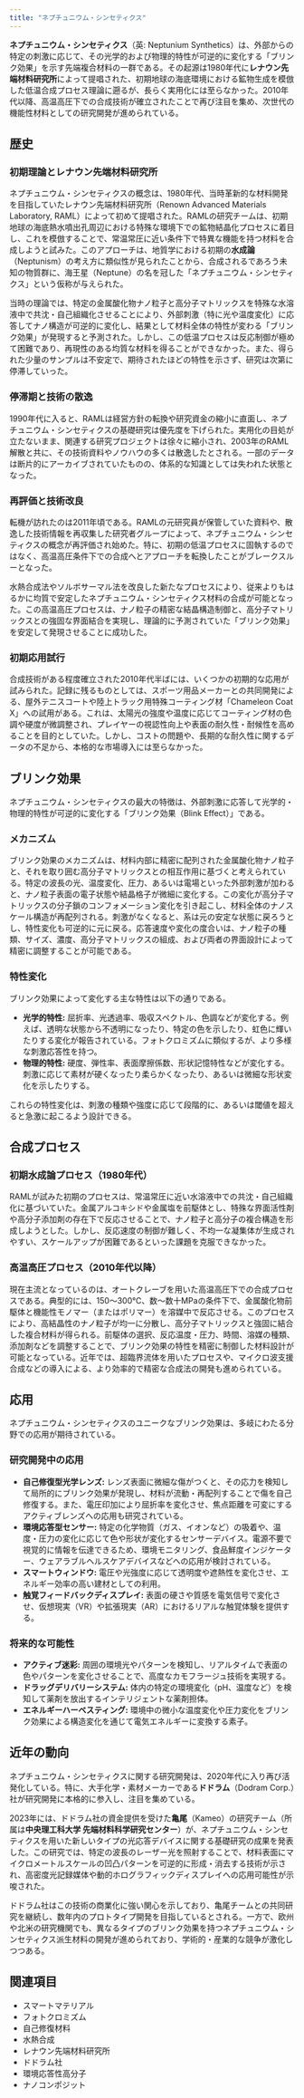 ```yaml
---
title: "ネプチュニウム・シンセティクス"
---
```


**ネプチュニウム・シンセティクス**（英: Neptunium Synthetics）は、外部からの特定の刺激に応じて、その光学的および物理的特性が可逆的に変化する「ブリンク効果」を示す先端複合材料の一群である。その起源は1980年代に**レナウン先端材料研究所**によって提唱された、初期地球の海底環境における鉱物生成を模倣した低温合成プロセス理論に遡るが、長らく実用化には至らなかった。2010年代以降、高温高圧下での合成技術が確立されたことで再び注目を集め、次世代の機能性材料としての研究開発が進められている。

## 歴史

### 初期理論とレナウン先端材料研究所

ネプチュニウム・シンセティクスの概念は、1980年代、当時革新的な材料開発を目指していたレナウン先端材料研究所（Renown Advanced Materials Laboratory, RAML）によって初めて提唱された。RAMLの研究チームは、初期地球の海底熱水噴出孔周辺における特殊な環境下での鉱物結晶化プロセスに着目し、これを模倣することで、常温常圧に近い条件下で特異な機能を持つ材料を合成しようと試みた。このアプローチは、地質学における初期の**水成論**（Neptunism）の考え方に類似性が見られたことから、合成されるであろう未知の物質群に、海王星（Neptune）の名を冠した「ネプチュニウム・シンセティクス」という仮称が与えられた。

当時の理論では、特定の金属酸化物ナノ粒子と高分子マトリックスを特殊な水溶液中で共沈・自己組織化させることにより、外部刺激（特に光や温度変化）に応答してナノ構造が可逆的に変化し、結果として材料全体の特性が変わる「ブリンク効果」が発現すると予測された。しかし、この低温プロセスは反応制御が極めて困難であり、再現性のある均質な材料を得ることができなかった。また、得られた少量のサンプルは不安定で、期待されたほどの特性を示さず、研究は次第に停滞していった。

### 停滞期と技術の散逸

1990年代に入ると、RAMLは経営方針の転換や研究資金の縮小に直面し、ネプチュニウム・シンセティクスの基礎研究は優先度を下げられた。実用化の目処が立たないまま、関連する研究プロジェクトは徐々に縮小され、2003年のRAML解散と共に、その技術資料やノウハウの多くは散逸したとされる。一部のデータは断片的にアーカイブされていたものの、体系的な知識としては失われた状態となった。

### 再評価と技術改良

転機が訪れたのは2011年頃である。RAMLの元研究員が保管していた資料や、散逸した技術情報を再収集した研究者グループによって、ネプチュニウム・シンセティクスの概念が再評価され始めた。特に、初期の低温プロセスに固執するのではなく、高温高圧条件下での合成へとアプローチを転換したことがブレークスルーとなった。

水熱合成法やソルボサーマル法を改良した新たなプロセスにより、従来よりもはるかに均質で安定したネプチュニウム・シンセティクス材料の合成が可能となった。この高温高圧プロセスは、ナノ粒子の精密な結晶構造制御と、高分子マトリックスとの強固な界面結合を実現し、理論的に予測されていた「ブリンク効果」を安定して発現させることに成功した。

### 初期応用試行

合成技術がある程度確立された2010年代半ばには、いくつかの初期的な応用が試みられた。記録に残るものとしては、スポーツ用品メーカーとの共同開発による、屋外テニスコートや陸上トラック用特殊コーティング材「Chameleon Coat X」への試用がある。これは、太陽光の強度や温度に応じてコーティング材の色調や硬度が微調整され、プレイヤーの視認性向上や表面の耐久性・耐候性を高めることを目的としていた。しかし、コストの問題や、長期的な耐久性に関するデータの不足から、本格的な市場導入には至らなかった。

## ブリンク効果

ネプチュニウム・シンセティクスの最大の特徴は、外部刺激に応答して光学的・物理的特性が可逆的に変化する「ブリンク効果（Blink Effect）」である。

### メカニズム

ブリンク効果のメカニズムは、材料内部に精密に配列された金属酸化物ナノ粒子と、それを取り囲む高分子マトリックスとの相互作用に基づくと考えられている。特定の波長の光、温度変化、圧力、あるいは電場といった外部刺激が加わると、ナノ粒子表面の電子状態や結晶格子が微細に変化する。この変化が高分子マトリックスの分子鎖のコンフォメーション変化を引き起こし、材料全体のナノスケール構造が再配列される。刺激がなくなると、系は元の安定な状態に戻ろうとし、特性変化も可逆的に元に戻る。応答速度や変化の度合いは、ナノ粒子の種類、サイズ、濃度、高分子マトリックスの組成、および両者の界面設計によって精密に調整することが可能である。

### 特性変化

ブリンク効果によって変化する主な特性は以下の通りである。

*   **光学的特性:** 屈折率、光透過率、吸収スペクトル、色調などが変化する。例えば、透明な状態から不透明になったり、特定の色を示したり、虹色に輝いたりする変化が報告されている。フォトクロミズムに類似するが、より多様な刺激応答性を持つ。
*   **物理的特性:** 硬度、弾性率、表面摩擦係数、形状記憶特性などが変化する。刺激に応じて素材が硬くなったり柔らかくなったり、あるいは微細な形状変化を示したりする。

これらの特性変化は、刺激の種類や強度に応じて段階的に、あるいは閾値を超えると急激に起こるよう設計できる。

## 合成プロセス

### 初期水成論プロセス（1980年代）

RAMLが試みた初期のプロセスは、常温常圧に近い水溶液中での共沈・自己組織化に基づいていた。金属アルコキシドや金属塩を前駆体とし、特殊な界面活性剤や高分子添加剤の存在下で反応させることで、ナノ粒子と高分子の複合構造を形成しようとした。しかし、反応速度の制御が難しく、不均一な凝集体が生成されやすい、スケールアップが困難であるといった課題を克服できなかった。

### 高温高圧プロセス（2010年代以降）

現在主流となっているのは、オートクレーブを用いた高温高圧下での合成プロセスである。典型的には、150～300℃、数～数十MPaの条件下で、金属酸化物前駆体と機能性モノマー（またはポリマー）を溶媒中で反応させる。このプロセスにより、高結晶性のナノ粒子が均一に分散し、高分子マトリックスと強固に結合した複合材料が得られる。前駆体の選択、反応温度・圧力、時間、溶媒の種類、添加剤などを調整することで、ブリンク効果の特性を精密に制御した材料設計が可能となっている。近年では、超臨界流体を用いたプロセスや、マイクロ波支援合成などの導入による、より効率的で精密な合成法の開発も進められている。

## 応用

ネプチュニウム・シンセティクスのユニークなブリンク効果は、多岐にわたる分野での応用が期待されている。

### 研究開発中の応用

*   **自己修復型光学レンズ:** レンズ表面に微細な傷がつくと、その応力を検知して局所的にブリンク効果が発現し、材料が流動・再配列することで傷を自己修復する。また、電圧印加により屈折率を変化させ、焦点距離を可変にするアクティブレンズへの応用も研究されている。
*   **環境応答型センサー:** 特定の化学物質（ガス、イオンなど）の吸着や、温度・圧力の変化に応じて色や形状が変化するセンサーデバイス。電源不要で視覚的に情報を伝達できるため、環境モニタリング、食品鮮度インジケーター、ウェアラブルヘルスケアデバイスなどへの応用が検討されている。
*   **スマートウィンドウ:** 電圧や光強度に応じて透明度や遮熱性を変化させ、エネルギー効率の高い建材としての利用。
*   **触覚フィードバックディスプレイ:** 表面の硬さや質感を電気信号で変化させ、仮想現実（VR）や拡張現実（AR）におけるリアルな触覚体験を提供する。

### 将来的な可能性

*   **アクティブ迷彩:** 周囲の環境光やパターンを検知し、リアルタイムで表面の色やパターンを変化させることで、高度なカモフラージュ技術を実現する。
*   **ドラッグデリバリーシステム:** 体内の特定の環境変化（pH、温度など）を検知して薬剤を放出するインテリジェントな薬剤担体。
*   **エネルギーハーベスティング:** 環境中の微小な温度変化や圧力変化をブリンク効果による構造変化を通じて電気エネルギーに変換する素子。

## 近年の動向

ネプチュニウム・シンセティクスに関する研究開発は、2020年代に入り再び活発化している。特に、大手化学・素材メーカーである**ドドラム**（Dodram Corp.）社が研究開発に本格的に参入し、注目を集めている。

2023年には、ドドラム社の資金提供を受けた**亀尾**（Kameo）の研究チーム（所属は**中央理工科大学 先端材料科学研究センター**）が、ネプチュニウム・シンセティクスを用いた新しいタイプの光応答デバイスに関する基礎研究の成果を発表した。この研究では、特定の波長のレーザー光を照射することで、材料表面にマイクロメートルスケールの凹凸パターンを可逆的に形成・消去する技術が示され、高密度光記録媒体や動的ホログラフィックディスプレイへの応用可能性が示唆された。

ドドラム社はこの技術の商業化に強い関心を示しており、亀尾チームとの共同研究を継続し、数年内のプロトタイプ開発を目指しているとされる。一方で、欧州や北米の研究機関でも、異なるタイプのブリンク効果を持つネプチュニウム・シンセティクス派生材料の開発が進められており、学術的・産業的な競争が激化しつつある。

## 関連項目

*   スマートマテリアル
*   フォトクロミズム
*   自己修復材料
*   水熱合成
*   レナウン先端材料研究所
*   ドドラム社
*   環境応答性高分子
*   ナノコンポジット